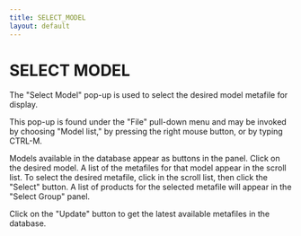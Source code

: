```yaml
---
title: SELECT_MODEL
layout: default
---
```



# SELECT MODEL


The "Select Model" pop-up is used to select the desired model metafile for 
display.

This pop-up is found under the "File" pull-down menu and may be invoked by 
choosing "Model list," by pressing the right mouse button, or by typing CTRL-M.

Models available in the database appear as buttons in the panel.  Click on 
the desired model.  A list of the metafiles for that model appear in the 
scroll list.  To select the desired metafile, click in the scroll list, then 
click the "Select" button.  A list of products for the selected metafile will 
appear in the "Select Group" panel.

Click on the "Update" button to get the latest available metafiles in the 
database.
